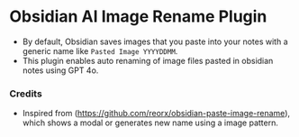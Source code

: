 # Obsidian AI Image Rename Plugin

-   By default, Obsidian saves images that you paste into your notes with a generic name like `Pasted Image YYYYDDMM`.
-   This plugin enables auto renaming of image files pasted in obsidian notes using GPT 4o.

### Credits

-   Inspired from (https://github.com/reorx/obsidian-paste-image-rename), which shows a modal or generates new name using a image pattern.
